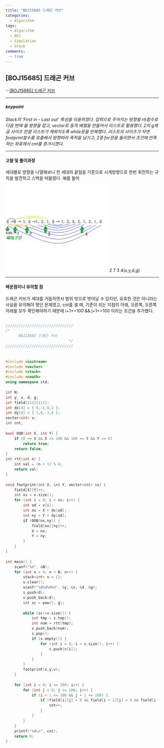 ```yaml
---
title: "BOJ15685 드래곤 커브"
categories:
  - Algorithm
tags:
  - Algorithm
  - BOJ
  - Simulation
  - Stack
comments:
  - true
---
```


## [BOJ15685] 드래곤 커브
 ☞[[BOJ15685] 드래곤 커브](https://www.acmicpc.net/problem/15685)

---

##### keypoint
*Stack의 'First in - Last out' 특성을 이용하였다. 입력으로 주어지는 방향을 rtt함수로 다음 번에 올 방향을 잡고, vector로 동적 배열을 만들어서 리스트로 활용했다. 2의 g제곱 사이즈 만큼 리스트가 채워지도록 while문을 반복했다. 리스트의 사이즈가 차면 footprint함수를 호출해서 방향따라 족적을 남기고, 2중 for문을 돌리면서 조건에 만족하는 좌표에서 cnt를 증가시켰다.*

---

#### 고찰 및 풀이과정
세대별로 방향을 나열해보니 전 세대의 끝점을 기준으로 시계방향으로 한번 회전하는 규칙을 발견하고 스택을 떠올렸다.
예를 들어

![예제2번 보기](/assets/img/algorithm/drcv.png)
2 7 3 4(x,y,d,g)

---

#### 배운점이나 유의할 점
드래곤 커브가 세대를 거듭하면서 범위 밖으로 벗어날 수 있지만, 유효한 것은 아니라는 사실을 유의해야 했던 문제였고, cnt를 셀 때, 기준이 되는 지점의 아래, 오른쪽, 오른쪽아래를 모두 확인해야하기 때문에 i+1<=100 && j+1<=100 이라는 조건을 추가했다.


```cpp

///////////////////////////////
/*
      BOJ15685 드래곤 커브
                             */
///////////////////////////////


#include <iostream>
#include <vector>
#include <stack>
#include <cmath>
using namespace std;

int N;
int y, x, d, g;
int field[111][111];
int dx[4] = { 0,-1,0,1 };
int dy[4] = { 1,0,-1,0 };
vector<int> v;
int cnt;

bool OOB(int X, int Y) {
	if (0 <= X && X <= 100 && 100 >= Y && Y >= 0)
		return true;
	return false;
}
int rtt(int n) {
	int val = (n + 1) % 4;
	return val;
}

void footprint(int X, int Y, vector<int> &v) {
	field[X][Y]++;
	int vs = v.size();
	for (int i = 0; i < vs; i++) {
		int od = v[i];
		int nx = X + dx[od];
		int ny = Y + dy[od];
		if (OOB(nx,ny)) {
			field[nx][ny]++;
			X = nx;
			Y = ny;
		}
	}
}

int main() {
	scanf("%d", &N);
	for (int n = 0; n < N; n++) {
		stack<int> s = {};
		v.clear();
		scanf("%d%d%d%d", &y, &x, &d, &g);
		s.push(d);
		v.push_back(d);
		int sc = pow(2, g);

		while (sc!=v.size()) {
			int tmp = s.top();
			int num = rtt(tmp);
			v.push_back(num);
			s.pop();
			if (s.empty()) {
				for (int i = 0; i < v.size(); i++) {
					s.push(v[i]);
				}
			}
		}
		footprint(x,y,v);
	}

	for (int i = 0; i <= 100; i++) {
		for (int j = 0; j <= 100; j++) {
			if (i + 1 <= 100 && j + 1 <= 100) {
				if (field[i][j] > 0 && field[i + 1][j] > 0 && field[i + 1][j + 1] > 0 && field[i][j + 1] > 0) {
					cnt++;
				}
			}
		}
	}
	printf("%d\n", cnt);
	return 0;
}
```
